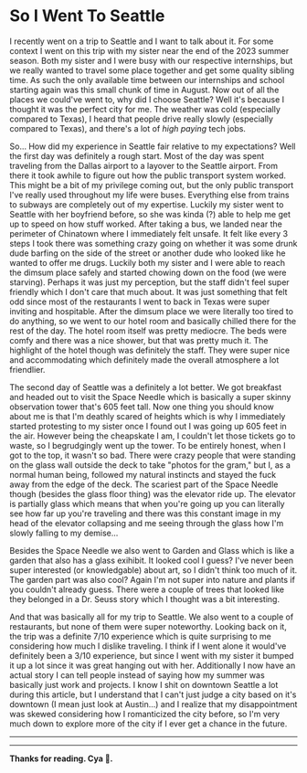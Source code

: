 # So I Went To Seattle

I recently went on a trip to Seattle and I want to talk about it. For some context I went on this trip with my sister near the end of the 2023 summer season. Both my sister and I were busy with our respective internships, but we really wanted to travel some place together and get some quality sibling time. As such the only available time between our internships and school starting again was this small chunk of time in August. Now out of all the places we could've went to, why did I choose Seattle? Well it's because I thought it was the perfect city for me. The weather was cold (especially compared to Texas), I heard that people drive really slowly (especially compared to Texas), and there's a lot of _high paying_ tech jobs.

So... How did my experience in Seattle fair relative to my expectations? Well the first day was definitely a rough start. Most of the day was spent traveling from the Dallas airport to a layover to the Seattle airport. From there it took awhile to figure out how the public transport system worked. This might be a bit of my privilege coming out, but the only public transport I've really used throughout my life were buses. Everything else from trains to subways are completely out of my expertise. Luckily my sister went to Seattle with her boyfriend before, so she was kinda (?) able to help me get up to speed on how stuff worked. After taking a bus, we landed near the perimeter of Chinatown where I immediately felt unsafe. It felt like every 3 steps I took there was something crazy going on whether it was some drunk dude barfing on the side of the street or another dude who looked like he wanted to offer me drugs. Luckily both my sister and I were able to reach the dimsum place safely and started chowing down on the food (we were starving). Perhaps it was just my perception, but the staff didn't feel super friendly which I don't care that much about. It was just something that felt odd since most of the restaurants I went to back in Texas were super inviting and hospitable. After the dimsum place we were literally too tired to do anything, so we went to our hotel room and basically chilled there for the rest of the day. The hotel room itself was pretty mediocre. The beds were comfy and there was a nice shower, but that was pretty much it. The highlight of the hotel though was definitely the staff. They were super nice and accommodating which definitely made the overall atmosphere a lot friendlier.

The second day of Seattle was a definitely a lot better. We got breakfast and headed out to visit the Space Needle which is basically a super skinny observation tower that's 605 feet tall. Now one thing you should know about me is that I'm deathly scared of heights which is why I immediately started protesting to my sister once I found out I was going up 605 feet in the air. However being the cheapskate I am, I couldn't let those tickets go to waste, so I begrudgingly went up the tower. To be entirely honest, when I got to the top, it wasn't so bad. There were crazy people that were standing on the glass wall outside the deck to take "photos for the gram," but I, as a normal human being, followed my natural instincts and stayed the fuck away from the edge of the deck. The scariest part of the Space Needle though (besides the glass floor thing) was the elevator ride up. The elevator is partially glass which means that when you're going up you can literally see how far up you're traveling and there was this constant image in my head of the elevator collapsing and me seeing through the glass how I'm slowly falling to my demise...

Besides the Space Needle we also went to Garden and Glass which is like a garden that also has a glass exihibit. It looked cool I guess? I've never been super interested (or knowledgable) about art, so I didn't think too much of it. The garden part was also cool? Again I'm not super into nature and plants if you couldn't already guess. There were a couple of trees that looked like they belonged in a Dr. Seuss story which I thought was a bit interesting.

And that was basically all for my trip to Seattle. We also went to a couple of restaurants, but none of them were super noteworthy. Looking back on it, the trip was a definite 7/10 experience which is quite surprising to me considering how much I dislike traveling. I think if I went alone it would've definitely been a 3/10 experience, but since I went with my sister it bumped it up a lot since it was great hanging out with her. Additionally I now have an actual story I can tell people instead of saying how my summer was basically just work and projects. I know I shit on downtown Seattle a lot during this article, but I understand that I can't just judge a city based on it's downtown (I mean just look at Austin...) and I realize that my disappointment was skewed considering how I romanticized the city before, so I'm very much down to explore more of the city if I ever get a chance in the future.

---

---

**Thanks for reading. Cya 👋.**

